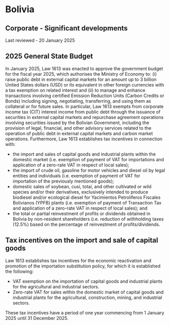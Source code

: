 # Bolivia
## Corporate - Significant developments
Last reviewed - 20 January 2025
## 2025 General State Budget
In January 2025, Law 1613 was enacted to approve the government budget for the fiscal year 2025, which authorises the Ministry of Economy to: (i) raise public debt in external capital markets for an amount up to 3 billion United States dollars (USD) or its equivalent in other foreign currencies with a tax exemption on related interest and (ii) to manage and enhance transactions involving certified Emission Reduction Units (Carbon Credits or Bonds) including signing, negotiating, transferring, and using them as collateral or for future sales. In particular, Law 1613 exempts from corporate income tax (CIT) interest income from public debt through the issuance of securities in external capital markets and repurchase agreement operations involving securities issued by the Bolivian Government, including the provision of legal, financial, and other advisory services related to the operation of public debt in external capital markets and carbon market operations.
Furthermore, Law 1613 establishes tax incentives in connection with:
  * the import and sales of capital goods and industrial plants within the domestic market (i.e. exemption of payment of VAT for importations and application of a zero-rate VAT in respect of local sales);
  * the import of crude oil, gasoline for motor vehicles and diesel oil by legal entities and individuals (i.e. exemption of payment of VAT for importation of the previously mentioned goods);
  * domestic sales of soybean, cusi, totaí, and other cultivated or wild species and/or their derivatives, exclusively intended to produce biodiesel and/or ecological diesel for Yacimientos Petrolíferos Fiscales Bolivianos (YPFB) plants (i.e. exemption of payment of Transaction Tax and application of a zero-rate VAT in respect of local sales); and
  * the total or partial reinvestment of profits or dividends obtained in Bolivia by non-resident shareholders (i.e. reduction of withholding taxes (12.5%) based on the percentage of reinvestment of profits/dividends.


## Tax incentives on the import and sale of capital goods
Law 1613 establishes tax incentives for the economic reactivation and promotion of the importation substitution policy, for which it is established the following:
  * VAT exemption on the importation of capital goods and industrial plants for the agricultural and industrial sectors.
  * Zero-rate VAT for sales within the domestic market of capital goods and industrial plants for the agricultural, construction, mining, and industrial sectors.


These tax incentives have a period of one year commencing from 1 January 2025 until 31 December 2025.
